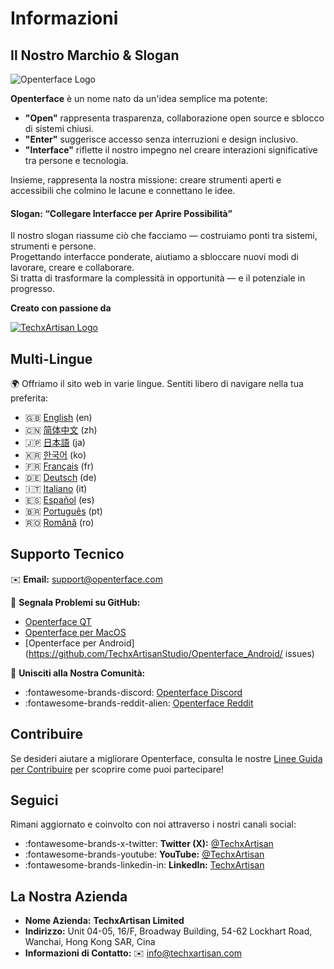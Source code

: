 # Informazioni

## Il Nostro Marchio & Slogan

![Openterface Logo](https://assets.openterface.com/images/openterface.webp)  

**Openterface** è un nome nato da un'idea semplice ma potente:  

- **"Open"** rappresenta trasparenza, collaborazione open source e sblocco di sistemi chiusi.  
- **"Enter"** suggerisce accesso senza interruzioni e design inclusivo.  
- **"Interface"** riflette il nostro impegno nel creare interazioni significative tra persone e tecnologia.

Insieme, rappresenta la nostra missione: creare strumenti aperti e accessibili che colmino le lacune e connettano le idee.

#### Slogan: **“Collegare Interfacce per Aprire Possibilità”**

Il nostro slogan riassume ciò che facciamo — costruiamo ponti tra sistemi, strumenti e persone.  
Progettando interfacce ponderate, aiutiamo a sbloccare nuovi modi di lavorare, creare e collaborare.  
Si tratta di trasformare la complessità in opportunità — e il potenziale in progresso.

**Creato con passione da**

[![TechxArtisan Logo](https://techxartisan.com/images/techxartisan-company-black.png)](https://techxartisan.com)  

## Multi-Lingue

🌍 Offriamo il sito web in varie lingue. 
Sentiti libero di navigare nella tua preferita:

- 🇬🇧 [English](https://openterface.com/) (en)
- 🇨🇳 [简体中文](https://cn.openterface.com/) (zh)
- 🇯🇵 [日本語](https://jp.openterface.com/) (ja)
- 🇰🇷 [한국어](https://kr.openterface.com/) (ko)
- 🇫🇷 [Français](https://fr.openterface.com/) (fr)
- 🇩🇪 [Deutsch](https://de.openterface.com/) (de)
- 🇮🇹 [Italiano](https://it.openterface.com/) (it)
- 🇪🇸 [Español](https://es.openterface.com/) (es)
- 🇧🇷 [Português](https://pt.openterface.com/) (pt)
- 🇷🇴 [Română](https://ro.openterface.com/) (ro)

## Supporto Tecnico  
✉️ **Email:** [support@openterface.com](mailto:support@openterface.com)  

📂 **Segnala Problemi su GitHub:**

- [Openterface QT](https://github.com/TechxArtisanStudio/Openterface_QT/issues)  
- [Openterface per MacOS](https://github.com/TechxArtisanStudio/Openterface_MacOS/issues)  
- [Openterface per Android](https://github.com/TechxArtisanStudio/Openterface_Android/
issues)  

💬 **Unisciti alla Nostra Comunità:**

- :fontawesome-brands-discord: [Openterface Discord](https://openterface.com/discord)  
- :fontawesome-brands-reddit-alien: [Openterface Reddit](https://openterface.com/reddit)  


## Contribuire
Se desideri aiutare a migliorare Openterface, consulta le nostre [Linee Guida per Contribuire](contributing.md) per scoprire come puoi partecipare!


## Seguici

Rimani aggiornato e coinvolto con noi attraverso i nostri canali social:  

- :fontawesome-brands-x-twitter: **Twitter (X):** [@TechxArtisan](https://twitter.com/TechxArtisan)  
- :fontawesome-brands-youtube: **YouTube:** [@TechxArtisan](https://www.youtube.com/@TechxArtisan)  
- :fontawesome-brands-linkedin-in: **LinkedIn:** [TechxArtisan](https://www.linkedin.com/company/techxartisan/)  


## La Nostra Azienda

- **Nome Azienda:** **TechxArtisan Limited**  
- **Indirizzo:** Unit 04-05, 16/F, Broadway Building, 54-62 Lockhart Road, Wanchai, Hong Kong SAR, Cina  
- **Informazioni di Contatto:** ✉️ [info@techxartisan.com](mailto:info@techxartisan.com)  